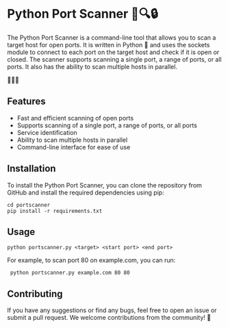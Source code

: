 # Python Port Scanner 🐍🔍🔒
The Python Port Scanner is a command-line tool that allows you to scan a target host for open ports. It is written in Python 🐍 and uses the sockets module to connect to each port on the target host and check if it is open or closed. The scanner supports scanning a single port, a range of ports, or all ports. It also has the ability to scan multiple hosts in parallel.

🚀🔎👀

## Features
* Fast and efficient scanning of open ports
* Supports scanning of a single port, a range of ports, or all ports
* Service identification
* Ability to scan multiple hosts in parallel
* Command-line interface for ease of use

## Installation
To install the Python Port Scanner, you can clone the repository from GitHub and install the required dependencies using pip:
```git clone https://github.com/your-username/python-port-scanner.git
cd portscanner
pip install -r requirements.txt
```
## Usage
```python portscanner.py <target> <start port> <end port>```

For example, to scan port 80 on example.com, you can run:

``` python portscanner.py example.com 80 80```

## Contributing
If you have any suggestions or find any bugs, feel free to open an issue or submit a pull request. We welcome contributions from the community! 🤝


